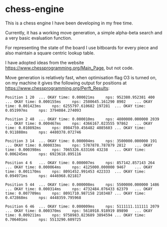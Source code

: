 # chess-engine

This is a chess engine I have been developing in my free time.

Currently, it has a working move generation, a simple alpha-beta search and a very basic evaluation function.

For representing the state of the board I use bitboards for every piece and also maintain a square centric lookup table.

I have adopted ideas from the website https://www.chessprogramming.org/Main_Page, but not code.

Move generation is relatively fast, when optimisation flag O3 is turned on, on my machine it gives the following output for positions at https://www.chessprogramming.org/Perft_Results:

`
Position 1
20  ... OKAY
    time: 0.000021ms     nps: 952380.952381
400 ... OKAY
    time: 0.000155ms     nps: 2580645.161290
8902    ... OKAY
    time: 0.001423ms     nps: 6255797.610682
197281  ... OKAY
    time: 0.051997ms     nps: 3794084.274093
`

`
Position 2
48  ... OKAY
    time: 0.000010ms     nps: 4800000.000000
2039    ... OKAY
    time: 0.000467ms     nps: 4366167.023555
97862   ... OKAY
    time: 0.010892ms     nps: 8984759.456482
4085603 ... OKAY
    time: 0.911888ms     nps: 4480378.072746
`

`
Position 3
14  ... OKAY
    time: 0.000004ms     nps: 3500000.000000
191 ... OKAY
    time: 0.000033ms     nps: 5787878.787879
2812    ... OKAY
    time: 0.000398ms     nps: 7065326.633166
43238   ... OKAY
    time: 0.006245ms     nps: 6923618.895116
`

`
Position 4
6   ... OKAY
    time: 0.000007ms     nps: 857142.857143
264 ... OKAY
    time: 0.000064ms     nps: 4125000.000000
9467    ... OKAY
    time: 0.001170ms     nps: 8091452.991453
422333  ... OKAY
    time: 0.094971ms     nps: 4446968.021817
`

`
Position 5
44  ... OKAY
    time: 0.000008ms     nps: 5500000.000000
1486    ... OKAY
    time: 0.000314ms     nps: 4732484.076433
62379   ... OKAY
    time: 0.007709ms     nps: 8091710.987158
2103487 ... OKAY
    time: 0.472868ms     nps: 4448359.795968
`

`
Position 6
46  ... OKAY
    time: 0.000009ms     nps: 5111111.111111
2079    ... OKAY
    time: 0.000370ms     nps: 5618918.918919
89890   ... OKAY
    time: 0.009211ms     nps: 9758983.823689
3894594 ... OKAY
    time: 0.706401ms     nps: 5513290.609725
`

